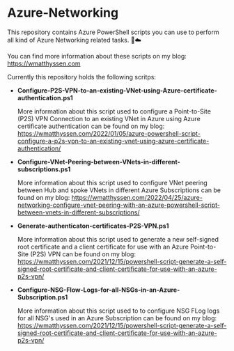# Azure-Networking
This repository contains Azure PowerShell scripts you can use to perform all kind of Azure Networking related tasks. 🚀☁️

You can find more information about these scripts on my blog: https://wmatthyssen.com

Currently this repository holds the following scritps:

- **Configure-P2S-VPN-to-an-existing-VNet-using-Azure-certificate-authentication.ps1**

  More information about this script used to configure a Point-to-Site (P2S) VPN Connection to an existing VNet in Azure using Azure certificate authentication can be found on my blog: https://wmatthyssen.com/2022/01/05/azure-powershell-script-configure-a-p2s-vpn-to-an-existing-vnet-using-azure-certificate-authentication/
  
- **Configure-VNet-Peering-between-VNets-in-different-subscriptions.ps1**

  More information about this script used to configure VNet peering between Hub and spoke VNets in different Azure Subscriptions can be found on my blog: https://wmatthyssen.com/2022/04/25/azure-networking-configure-vnet-peering-with-an-azure-powershell-script-between-vnets-in-different-subscriptions/

- **Generate-authenticaton-certificates-P2S-VPN.ps1**

  More information about this script used to generate a new self-signed root certificate and a client certificate for use with an Azure Point-to-Site (P2S) VPN can be found on my blog: https://wmatthyssen.com/2021/12/15/powershell-script-generate-a-self-signed-root-certificate-and-client-certificate-for-use-with-an-azure-p2s-vpn/
  
- **Configure-NSG-Flow-Logs-for-all-NSGs-in-an-Azure-Subscription.ps1**

  More information about this script used to to configure NSG FLog logs for all NSG's used in an Azure Subscription can be found on my blog: https://wmatthyssen.com/2021/12/15/powershell-script-generate-a-self-signed-root-certificate-and-client-certificate-for-use-with-an-azure-p2s-vpn/
